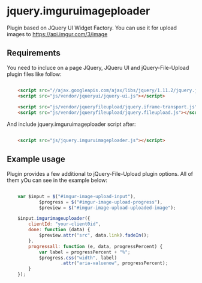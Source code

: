 # jquery.imguruimageploader

Plugin based on JQuery UI Widget Factory. You can use it for upload images to https://api.imgur.com/3/image

Requirements
--------------

You need to incluce on a page JQuery, JQueru UI and jQuery-File-Upload plugin files like follow:

```html

    <script src="//ajax.googleapis.com/ajax/libs/jquery/1.11.2/jquery.js"></script>
    <script src="js/vendor/jqueryui/jquery-ui.js"></script>
        
    <script src="js/vendor/jqueryfileupload/jquery.iframe-transport.js"></script>
    <script src="js/vendor/jqueryfileupload/jquery.fileupload.js"></script>

```

And include jquery.imguruimageploader script after:

```html

    <script src="js/jquery.imguruimageploader.js"></script>

```


Example usage
--------------

Plugin provides a few additional to jQuery-File-Upload plugin options. All of them yOu can see in the example below:

```js

    var $input = $("#imgur-image-upload-input"),
            $progress = $("#imgur-image-upload-progress"),
            $preview = $("#imgur-image-upload-uploaded-image");

    $input.imgurimageuploader({
        clientId: "your-client0id",
        done: function (data) {
            $preview.attr("src", data.link).fadeIn();
        },
        progressall: function (e, data, progressPercent) {
            var label = progressPercent + "%";
            $progress.css("width", label)
                    .attr("aria-valuenow", progressPercent);
        }
    });

```